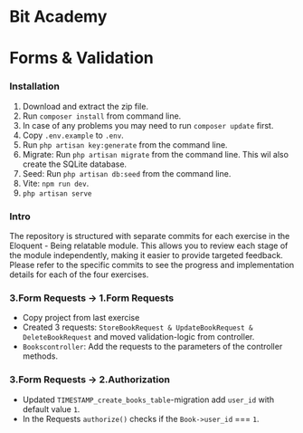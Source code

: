# Bit Academy

# Forms & Validation

### Installation

1. Download and extract the zip file.
2. Run `composer install` from command line.
3. In case of any problems you may need to run `composer update` first.
4. Copy `.env.example` to `.env`.
5. Run `php artisan key:generate` from the command line.
6. Migrate: Run `php artisan migrate` from the command line. This wil also create the SQLite database.
7. Seed: Run `php artisan db:seed` from the command line.
8. Vite: `npm run dev`.
9. `php artisan serve`

### Intro

The repository is structured with separate commits for each exercise in the Eloquent - Being relatable module. This allows you to review each stage of the module independently, making it easier to provide targeted feedback.
Please refer to the specific commits to see the progress and implementation details for each of the four exercises.

### 3.Form Requests → 1.Form Requests

- Copy project from last exercise
- Created 3 requests: `StoreBookRequest & UpdateBookRequest & DeleteBookRequest` and moved validation-logic from controller.
- `Bookscontroller`: Add the requests to the parameters of the controller methods.

### 3.Form Requests → 2.Authorization

- Updated `TIMESTAMP_create_books_table`-migration add `user_id` with default value `1`.
- In the Requests `authorize()` checks if the `Book->user_id` === `1`.